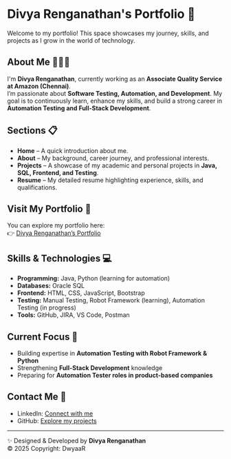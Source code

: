 # Divya Renganathan's Portfolio 🌟  

Welcome to my portfolio! This space showcases my journey, skills, and projects as I grow in the world of technology.  

## About Me 👩🏻‍💻  

I'm **Divya Renganathan**, currently working as an **Associate Quality Service at Amazon (Chennai)**.  
I’m passionate about **Software Testing, Automation, and Development**. My goal is to continuously learn, enhance my skills, and build a strong career in **Automation Testing and Full-Stack Development**.  

## Sections 📋  

- **Home** – A quick introduction about me.  
- **About** – My background, career journey, and professional interests.  
- **Projects** – A showcase of my academic and personal projects in **Java, SQL, Frontend, and Testing**.  
- **Resume** – My detailed resume highlighting experience, skills, and qualifications.  

## Visit My Portfolio 🚀  

You can explore my portfolio here:  
👉 [Divya Renganathan’s Portfolio](https://divyaa003.github.io/Dwyaa-Portfolio/)  

## Skills & Technologies 💻  

- **Programming:** Java, Python (learning for automation)  
- **Databases:** Oracle SQL  
- **Frontend:** HTML, CSS, JavaScript, Bootstrap  
- **Testing:** Manual Testing, Robot Framework (learning), Automation Testing (in progress)  
- **Tools:** GitHub, JIRA, VS Code, Postman  

## Current Focus 🎯  

- Building expertise in **Automation Testing with Robot Framework & Python**  
- Strengthening **Full-Stack Development** knowledge  
- Preparing for **Automation Tester roles in product-based companies**  

## Contact Me 📧  

- LinkedIn: [Connect with me](https://www.linkedin.com/in/divya-renganathan-525a59256/)  
- GitHub: [Explore my projects](https://github.com/divyaa003)  

---

✨ Designed & Developed by **Divya Renganathan**  
© 2025 Copyright: DwyaaR  
